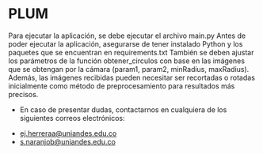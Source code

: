 # PLUM

Para ejecutar la aplicación, se debe ejecutar el archivo main.py
Antes de poder ejecutar la aplicación, asegurarse de tener instalado Python y los paquetes que se encuentran en requirements.txt
También se deben ajustar los parámetros de la función obtener_circulos con base en las imágenes que se obtengan por la cámara (param1, param2, minRadius, maxRadius).
Además, las imágenes recibidas pueden necesitar ser recortadas o rotadas inicialmente como método de preprocesamiento para resultados más precisos.

* En caso de presentar dudas, contactarnos en cualquiera de los siguientes correos electrónicos:
- ej.herreraa@uniandes.edu.co
- s.naranjob@uniandes.edu.co
